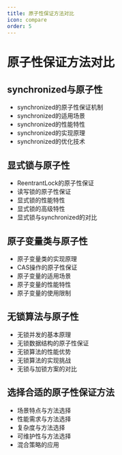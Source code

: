 ```yaml
---
title: 原子性保证方法对比
icon: compare
order: 5
---
```


# 原子性保证方法对比

## synchronized与原子性

- synchronized的原子性保证机制
- synchronized的适用场景
- synchronized的性能特性
- synchronized的实现原理
- synchronized的优化技术

## 显式锁与原子性

- ReentrantLock的原子性保证
- 读写锁的原子性保证
- 显式锁的性能特性
- 显式锁的高级特性
- 显式锁与synchronized的对比

## 原子变量类与原子性

- 原子变量类的实现原理
- CAS操作的原子性保证
- 原子变量的适用场景
- 原子变量的性能特性
- 原子变量的使用限制

## 无锁算法与原子性

- 无锁并发的基本原理
- 无锁数据结构的原子性保证
- 无锁算法的性能优势
- 无锁算法的实现挑战
- 无锁与加锁方案的对比

## 选择合适的原子性保证方法

- 场景特点与方法选择
- 性能需求与方法选择
- 复杂度与方法选择
- 可维护性与方法选择
- 混合策略的应用
